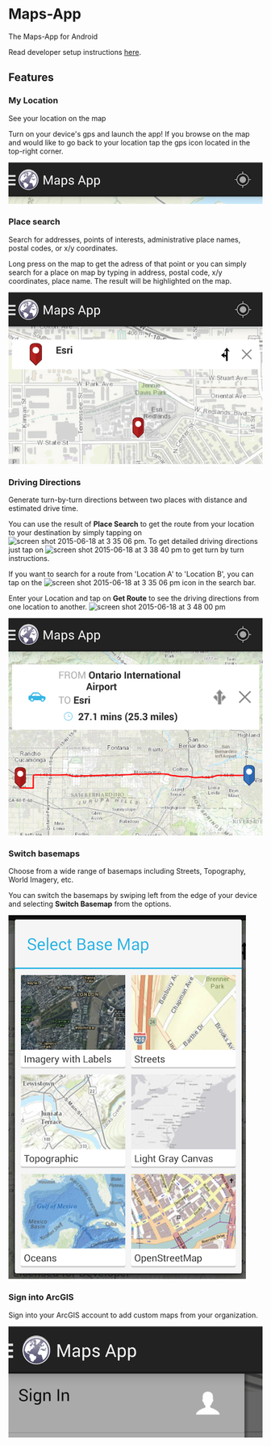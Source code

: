 Maps-App
==================
The Maps-App for Android 

Read developer setup instructions [here](https://github.com/Esri/maps-app-android/blob/master/README.md). 

## Features

### My Location
See your location on the map

Turn on your device's gps and launch the app! If you browse on the map and would like to go back to your location tap the gps icon located in the top-right corner.

![](assets/my-location.png)

### Place search
Search for addresses, points of interests, administrative place names, postal codes, or x/y coordinates.  

Long press on the map to get the adress of that point or you can simply search for a place on map by typing in address, postal code, x/y coordinates, place name. The result will be highlighted on the map.

![](assets/place-search.png)

### Driving Directions
Generate turn-by-turn directions between two places with distance and estimated drive time.  

You can use the result of **Place Search** to get the route from your location to your destination by simply tapping on  ![screen shot 2015-06-18 at 3 35 06 pm](https://cloud.githubusercontent.com/assets/12648228/8243836/b1f0ce5e-15cf-11e5-8d3b-8e28a7eb0fa7.png). To get detailed driving directions just tap on ![screen shot 2015-06-18 at 3 38 40 pm](https://cloud.githubusercontent.com/assets/12648228/8243890/27cb1896-15d0-11e5-9a85-3da51ffcc32a.png) to get turn by turn instructions.
 
If you want to search for a route from 'Location A' to 'Location B', you can tap on the ![screen shot 2015-06-18 at 3 35 06 pm](https://cloud.githubusercontent.com/assets/12648228/8243836/b1f0ce5e-15cf-11e5-8d3b-8e28a7eb0fa7.png) icon in the search bar. 
 
Enter your Location and tap on **Get Route** to see the driving directions from one location to another. 
![screen shot 2015-06-18 at 3 48 00 pm](https://cloud.githubusercontent.com/assets/12648228/8244025/7062a0f0-15d1-11e5-8506-5fa40402316b.png)

![](assets/driving-directions.png)
### Switch basemaps
Choose from a wide range of basemaps including Streets, Topography, World Imagery, etc.  

You can switch the basemaps by swiping left from the edge of your device and selecting **Switch Basemap** from the options.

![](assets/switch-basemap.png)


### Sign into ArcGIS
Sign into your ArcGIS account to add custom maps from your organization.

![](assets/sign-in.png)

